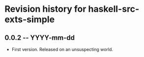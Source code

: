 # Revision history for haskell-src-exts-simple

## 0.0.2  -- YYYY-mm-dd

* First version. Released on an unsuspecting world.
